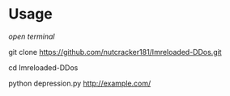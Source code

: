 # Usage

*open terminal*

git clone https://github.com/nutcracker181/Imreloaded-DDos.git

cd Imreloaded-DDos

python depression.py http://example.com/
